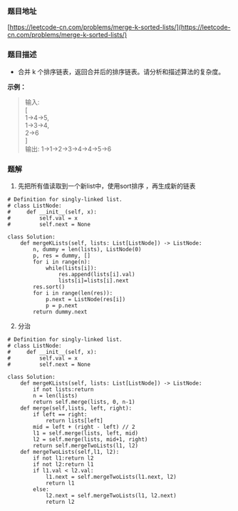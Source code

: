 ### 题目地址

[https://leetcode-cn.com/problems/merge-k-sorted-lists/](https://leetcode-cn.com/problems/merge-k-sorted-lists/)

### 题目描述

- 合并 k 个排序链表，返回合并后的排序链表。请分析和描述算法的复杂度。

**示例：**

> 输入:  
> [  
>   1->4->5,  
>   1->3->4,  
>   2->6  
> ]  
> 输出: 1->1->2->3->4->4->5->6

### 题解

1. 先把所有值读取到一个新list中，使用sort排序 ，再生成新的链表

```
# Definition for singly-linked list.
# class ListNode:
#     def __init__(self, x):
#         self.val = x
#         self.next = None

class Solution:
    def mergeKLists(self, lists: List[ListNode]) -> ListNode:
        n, dummy = len(lists), ListNode(0)
        p, res = dummy, []
        for i in range(n):
            while(lists[i]):
                res.append(lists[i].val)
                lists[i]=lists[i].next
        res.sort()
        for i in range(len(res)):
            p.next = ListNode(res[i])
            p = p.next
        return dummy.next
```

2. 分治

```
# Definition for singly-linked list.
# class ListNode:
#     def __init__(self, x):
#         self.val = x
#         self.next = None

class Solution:
    def mergeKLists(self, lists: List[ListNode]) -> ListNode:
        if not lists:return
        n = len(lists)
        return self.merge(lists, 0, n-1)
    def merge(self,lists, left, right):
        if left == right:
            return lists[left]
        mid = left + (right - left) // 2
        l1 = self.merge(lists, left, mid)
        l2 = self.merge(lists, mid+1, right)
        return self.mergeTwoLists(l1, l2)
    def mergeTwoLists(self,l1, l2):
        if not l1:return l2
        if not l2:return l1
        if l1.val < l2.val:
            l1.next = self.mergeTwoLists(l1.next, l2)
            return l1
        else:
            l2.next = self.mergeTwoLists(l1, l2.next)
            return l2
```
